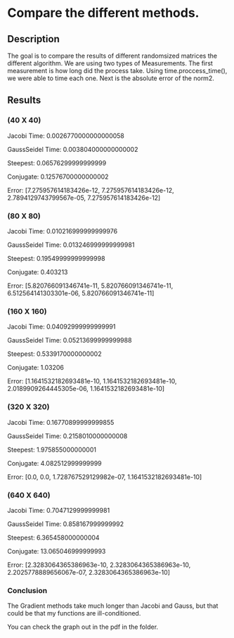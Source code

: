 # Compare the different methods.

## Description
The goal is to compare the results of different randomsized matrices the different algorithm. We are using two types of Measurements. 
The first measurement is how long did the process take. Using time.proccess_time(), we were able to time each one. Next is the absolute error of the norm2.

## Results

### (40 X 40)

Jacobi Time:  0.0026770000000000058

GaussSeidel Time: 0.003804000000000002

Steepest:  0.06576299999999999

Conjugate:  0.12576700000000002

Error: [7.275957614183426e-12, 7.275957614183426e-12, 2.7894129743799567e-05, 7.275957614183426e-12]

### (80 X 80)

Jacobi Time:  0.010216999999999976

GaussSeidel Time: 0.013246999999999981

Steepest:  0.19549999999999998

Conjugate:  0.403213

Error: [5.820766091346741e-11, 5.820766091346741e-11, 6.512564141303301e-06, 5.820766091346741e-11]

### (160 X 160)

Jacobi Time:  0.04092999999999991

GaussSeidel Time: 0.05213699999999988

Steepest:  0.5339170000000002

Conjugate:  1.03206

Error: [1.1641532182693481e-10, 1.1641532182693481e-10, 2.0189909264445305e-06, 1.1641532182693481e-10]

### (320 X 320)

Jacobi Time:  0.16770899999999855

GaussSeidel Time: 0.2158010000000008

Steepest:  1.975855000000001

Conjugate:  4.082512999999999

Error: [0.0, 0.0, 1.728767529129982e-07, 1.1641532182693481e-10]

### (640 X 640)

Jacobi Time:  0.7047129999999981

GaussSeidel Time: 0.858167999999992

Steepest:  6.365458000000004

Conjugate:  13.065046999999993

Error: [2.3283064365386963e-10, 2.3283064365386963e-10, 2.2025778889656067e-07, 2.3283064365386963e-10]

### Conclusion

The Gradient methods take much longer than Jacobi and Gauss, but that could be that my functions are ill-conditioned.

You can check the graph out in the pdf in the folder.








